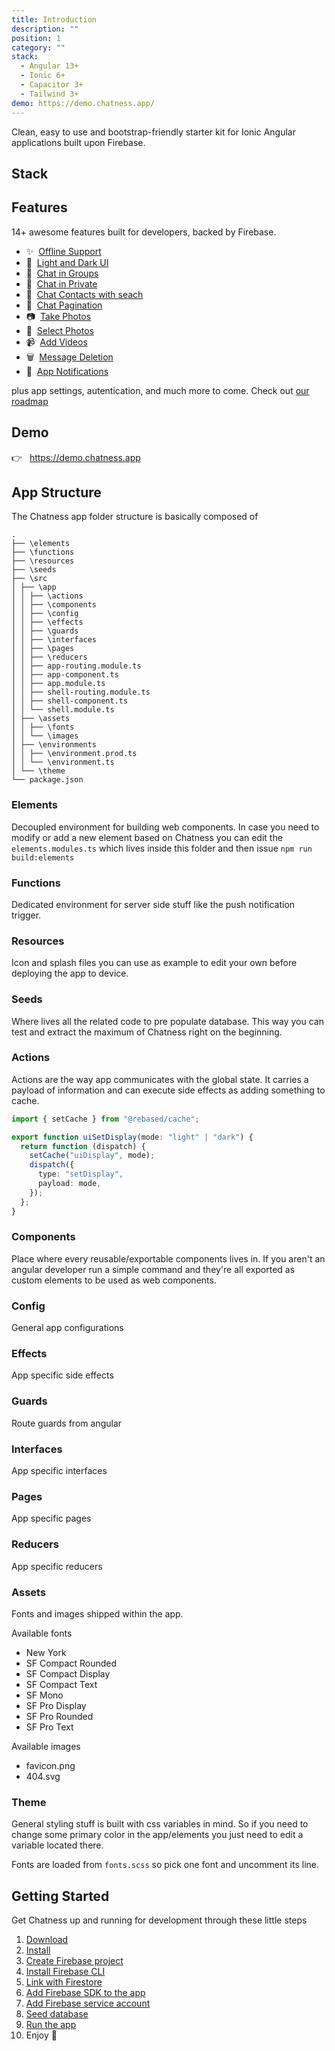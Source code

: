 ```yaml
---
title: Introduction
description: ""
position: 1
category: ""
stack:
  - Angular 13+
  - Ionic 6+
  - Capacitor 3+
  - Tailwind 3+
demo: https://demo.chatness.app/
---
```


Clean, easy to use and bootstrap-friendly starter kit for Ionic Angular applications built upon Firebase.

## Stack

<list :items="stack"></list>

## Features

14+ awesome features built for developers, backed by Firebase.

- ✨&nbsp; [Offline Support](/tour/offline-support)
- 🌙&nbsp; [Light and Dark UI](/tour/interface)
- 💬&nbsp; [Chat in Groups](/tour/chat-group)
- 🧑&nbsp; [Chat in Private](/tour/chat-private)
- 🔎&nbsp; [Chat Contacts with seach](/tour/contact-list)
- 📄&nbsp; [Chat Pagination](/tour/pagination)
- 📷&nbsp; [Take Photos](/tour/take-photos)
- 📱&nbsp; [Select Photos](/tour/select-photos)
- 📹&nbsp; [Add Videos](/tour/select-photos)
- 🗑️&nbsp; [Message Deletion](/tour/delete-messages)
- 🔔&nbsp; [App Notifications](/tour/push-notifications)

plus app settings, autentication, and much more to come. Check out [our roadmap](https://tiny.one/chatness-roadmap)

## Demo

<div style="max-width: 375px;">

👉&nbsp;&nbsp; https://demo.chatness.app

<code-sandbox :src="demo"></code-sandbox>

</div>

## App Structure

The Chatness app folder structure is basically composed of

```
.
├── \elements
├── \functions
├── \resources
├── \seeds
├── \src
│ ├── \app
│ │ ├── \actions
│ │ ├── \components
│ │ ├── \config
│ │ ├── \effects
│ │ ├── \guards
│ │ ├── \interfaces
│ │ ├── \pages
│ │ ├── \reducers
│ │ ├── app-routing.module.ts
│ │ ├── app-component.ts
│ │ ├── app.module.ts
│ │ ├── shell-routing.module.ts
│ │ ├── shell-component.ts
│ │ └── shell.module.ts
│ ├── \assets
│ │ ├── \fonts
│ │ └── \images
│ ├── \environments
│ │ ├── \environment.prod.ts
│ │ └── \environment.ts
│ └── \theme
└── package.json
```

### Elements

Decoupled environment for building web components. In case you need to modify or add a new element based on Chatness you can edit the `elements.modules.ts` which lives inside this folder and then issue `npm run build:elements`

### Functions

Dedicated environment for server side stuff like the push notification trigger.

### Resources

Icon and splash files you can use as example to edit your own before deploying the app to device.

### Seeds

Where lives all the related code to pre populate database. This way you can test and extract the maximum of Chatness right on the beginning.

### Actions

Actions are the way app communicates with the global state. It carries a payload of information and can execute side effects as adding something to cache.

```ts title="/src/app/actions/uiSetDisplay.ts"
import { setCache } from "@rebased/cache";

export function uiSetDisplay(mode: "light" | "dark") {
  return function (dispatch) {
    setCache("uiDisplay", mode);
    dispatch({
      type: "setDisplay",
      payload: mode,
    });
  };
}
```

### Components

Place where every reusable/exportable components lives in. If you aren't an angular developer run a simple command and they're all exported as custom elements to be used as web components.

### Config

General app configurations

### Effects

App specific side effects

### Guards

Route guards from angular

### Interfaces

App specific interfaces

### Pages

App specific pages

### Reducers

App specific reducers

### Assets

Fonts and images shipped within the app.

Available fonts

- New York
- SF Compact Rounded
- SF Compact Display
- SF Compact Text
- SF Mono
- SF Pro Display
- SF Pro Rounded
- SF Pro Text

Available images

- favicon.png
- 404.svg

### Theme

General styling stuff is built with css variables in mind. So if you need to change some primary color in the app/elements you just need to edit a variable located there.

Fonts are loaded from `fonts.scss` so pick one font and uncomment its line.

## Getting Started

Get Chatness up and running for development through these little steps

1. [Download](/setup/app-download)
2. [Install](/setup/install)
3. [Create Firebase project](/setup/firebase-create-project)
4. [Install Firebase CLI](/setup/firebase-install-cli)
5. [Link with Firestore](/setup/firebase-link-firestore)
6. [Add Firebase SDK to the app](/setup/firebase-add-sdk)
7. [Add Firebase service account](/setup/firebase-add-service-account)
8. [Seed database](/setup/database-seed)
9. [Run the app](/setup/app-run)
10. Enjoy 🥳
